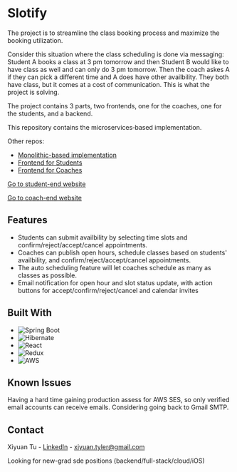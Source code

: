 # Slotify

The project is to streamline the class booking process and maximize the booking utilization. 

Consider this situation where the class scheduling is done via messaging: Student A books a class at 3 pm tomorrow and then Student B would like to have class as well and can only do 3 pm tomorrow. Then the coach askes A if they can pick a different time and A does have other availbility. They both have class, but it comes at a cost of communication. This is what the project is solving.

The project contains 3 parts, two frontends, one for the coaches, one for the students, and a backend.

This repository contains the microservices‐based implementation.

Other repos:
* [Monolithic-based implementation](https://github.com/XiyuanTu/slotify_backend_monolithic)
* [Frontend for Students](https://github.com/Slotify-txy/frontend_student)
* [Frontend for Coaches](https://github.com/Slotify-txy/frontend_coach)

  
[Go to student-end website](https://www.slotify-student.com/)

[Go to coach-end website](https://www.slotify-coach.com/)

## Features
* Students can submit availbility by selecting time slots and confirm/reject/accept/cancel appointments.
* Coaches can publish open hours, schedule classes based on students' availbility, and confirm/reject/accept/cancel appointments. 
* The auto scheduling feature will let coaches schedule as many as classes as possible.
* Email notification for open hour and slot status update, with action buttons for accept/confirm/reject/cancel and calendar invites

## Built With
* ![Spring Boot][Spring Boot]
* ![Hibernate][Hibernate]
* ![React][React.js]
* ![Redux][Redux]
* ![AWS][AWS]

## Known Issues
Having a hard time gaining production assess for AWS SES, so only verified email accounts can receive emails. Considering going back to Gmail SMTP.

## Contact

Xiyuan Tu - [LinkedIn](https://www.linkedin.com/in/xiyuan) - xiyuan.tyler@gmail.com

Looking for new-grad sde positions (backend/full-stack/cloud/iOS)

[Spring Boot]: https://img.shields.io/badge/Spring_Boot-brightgreen?style=for-the-badge&logo=springboot&logoColor=white
[Hibernate]: https://img.shields.io/badge/Hibernate-4A4A55?style=for-the-badge&logo=hibernate&logoColor=white
[React.js]: https://img.shields.io/badge/React-20232A?style=for-the-badge&logo=react&logoColor=61DAFB
[Redux]: https://img.shields.io/badge/Redux-%23764ABC?style=for-the-badge&logo=redux&logoColor=white
[AWS]: https://img.shields.io/badge/AWS-131f2d?style=for-the-badge&logo=amazonwebservices&logoColor=white

